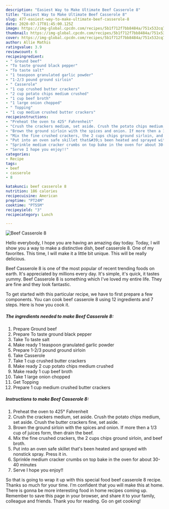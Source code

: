 ```yaml
---
description: "Easiest Way to Make Ultimate Beef Casserole 8"
title: "Easiest Way to Make Ultimate Beef Casserole 8"
slug: 477-easiest-way-to-make-ultimate-beef-casserole-8
date: 2020-07-17T01:45:00.125Z
image: https://img-global.cpcdn.com/recipes/5b1f712f7bb8484a/751x532cq70/beef-casserole-8-recipe-main-photo.jpg
thumbnail: https://img-global.cpcdn.com/recipes/5b1f712f7bb8484a/751x532cq70/beef-casserole-8-recipe-main-photo.jpg
cover: https://img-global.cpcdn.com/recipes/5b1f712f7bb8484a/751x532cq70/beef-casserole-8-recipe-main-photo.jpg
author: Allie Mathis
ratingvalue: 3.9
reviewcount: 6
recipeingredient:
- " Ground beef"
- "To taste ground black pepper"
- "To taste salt"
- "1 teaspoon granulated garlic powder"
- "1-2/3 pound ground sirloin"
- " Casserole"
- "1 cup crushed butter crackers"
- "2 cup potato chips medium crushed"
- "1 cup beef broth"
- "1 large onion chopped"
- " Topping"
- "1 cup medium crushed butter crackers"
recipeinstructions:
- "Preheat the oven to 425° Fahrenheit"
- "Crush the crackers medium, set aside. Crush the potato chips medium, set aside. Crush the butter crackers fine, set aside."
- "Brown the ground sirloin with the spices and onion. If more then a 1/3 cup of juices form, then drain the beef."
- "Mix the fine crushed crackers, the 2 cups chips ground sirloin, and beef broth."
- "Put into an oven safe skillet that&#39;s been heated and sprayed with nonstick spray. Press it in."
- "Sprinkle medium cracker crumbs on top bake in the oven for about 30-40 minutes"
- "Serve I hope you enjoy!!"
categories:
- Recipe
tags:
- beef
- casserole
- 8

katakunci: beef casserole 8 
nutrition: 186 calories
recipecuisine: American
preptime: "PT24M"
cooktime: "PT55M"
recipeyield: "3"
recipecategory: Lunch

---
```



![Beef Casserole 8](https://img-global.cpcdn.com/recipes/5b1f712f7bb8484a/751x532cq70/beef-casserole-8-recipe-main-photo.jpg)

Hello everybody, I hope you are having an amazing day today. Today, I will show you a way to make a distinctive dish, beef casserole 8. One of my favorites. This time, I will make it a little bit unique. This will be really delicious.



Beef Casserole 8 is one of the most popular of recent trending foods on earth. It's appreciated by millions every day. It's simple, it's quick, it tastes yummy. Beef Casserole 8 is something which I've loved my entire life. They are fine and they look fantastic.


To get started with this particular recipe, we have to first prepare a few components. You can cook beef casserole 8 using 12 ingredients and 7 steps. Here is how you cook it.

<!--inarticleads1-->

##### The ingredients needed to make Beef Casserole 8:

1. Prepare  Ground beef
1. Prepare To taste ground black pepper
1. Take To taste salt
1. Make ready 1 teaspoon granulated garlic powder
1. Prepare 1-2/3 pound ground sirloin
1. Take  Casserole
1. Take 1 cup crushed butter crackers
1. Make ready 2 cup potato chips medium crushed
1. Make ready 1 cup beef broth
1. Take 1 large onion chopped
1. Get  Topping
1. Prepare 1 cup medium crushed butter crackers




<!--inarticleads2-->

##### Instructions to make Beef Casserole 8:

1. Preheat the oven to 425° Fahrenheit
1. Crush the crackers medium, set aside. Crush the potato chips medium, set aside. Crush the butter crackers fine, set aside.
1. Brown the ground sirloin with the spices and onion. If more then a 1/3 cup of juices form, then drain the beef.
1. Mix the fine crushed crackers, the 2 cups chips ground sirloin, and beef broth.
1. Put into an oven safe skillet that&#39;s been heated and sprayed with nonstick spray. Press it in.
1. Sprinkle medium cracker crumbs on top bake in the oven for about 30-40 minutes
1. Serve I hope you enjoy!!




So that is going to wrap it up with this special food beef casserole 8 recipe. Thanks so much for your time. I'm confident that you will make this at home. There is gonna be more interesting food in home recipes coming up. Remember to save this page in your browser, and share it to your family, colleague and friends. Thank you for reading. Go on get cooking!
